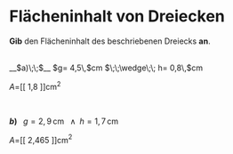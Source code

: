 <!--
version:  0.0.1

language: de


@style
input {
    text-align: center;
}

.flex-container {
    display: flex;
    flex-wrap: wrap;
    align-items: stretch;
    gap: 20px;
}

.flex-child {
    flex: 1;
    min-width: 350px;
    margin-right: 20px;
}

@media (max-width: 400px) {
    .flex-child {
        flex: 100%;
        margin-right: 0;
    }
}
@end

formula: \carry   \textcolor{red}{\scriptsize #1}
formula: \digit   \rlap{\carry{#1}}\phantom{#2}#2
formula: \permil  \text{‰}

import: https://raw.githubusercontent.com/LiaTemplates/Tikz-Jax/main/README.md

script: https://cdn.jsdelivr.net/gh/LiaTemplates/Tikz-Jax@main/dist/index.js


tags: Dreiecke, Länge, Fläche, Dezimalzahlen, leicht, niedrig, Angeben

comment: Berechne den Flächeninhalt einer dreieckigen Fläche in Dezimalzahlen.

author: Martin Lommatzsch

-->




# Flächeninhalt von Dreiecken


**Gib** den Flächeninhalt des beschriebenen Dreiecks **an**.

<br>


<section class="flex-container">

<div class="flex-child">
__$a)\;\;$__ $g= 4,5\,$cm $\;\;\wedge\;\; h= 0,8\,$cm

$A=$[[   1,8   ]]cm$^2$

<br>
</div>

<div class="flex-child">

__$b)\;\;$__ $g= 2,9\,$cm $\;\;\wedge\;\; h= 1,7\,$cm

$A=$[[  2,465  ]]cm$^2$



</div>

</section>





<br>
<br>
<br>
<br>
<br>